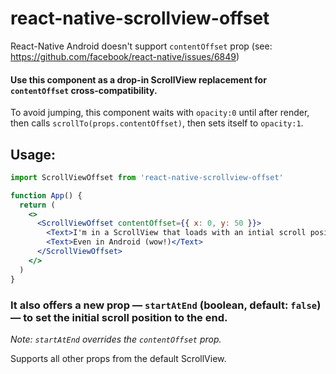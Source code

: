 # react-native-scrollview-offset

React-Native Android doesn't support `contentOffset` prop
(see: https://github.com/facebook/react-native/issues/6849)

#### Use this component as a drop-in ScrollView replacement for `contentOffset` cross-compatibility.

To avoid jumping, this component waits with `opacity:0` until after render, then calls `scrollTo(props.contentOffset)`, then sets itself to `opacity:1`.

## Usage:

```jsx
import ScrollViewOffset from 'react-native-scrollview-offset'

function App() {
  return (
    <>
      <ScrollViewOffset contentOffset={{ x: 0, y: 50 }}>
        <Text>I'm in a ScrollView that loads with an intial scroll position 50 pixels down.</Text>
        <Text>Even in Android (wow!)</Text>
      </ScrollViewOffset>
    </>
  )
}
```

### It also offers a new prop — `startAtEnd` (boolean, default: `false`) — to set the initial scroll position to the end.

_Note: `startAtEnd` overrides the `contentOffset` prop._

Supports all other props from the default ScrollView.

